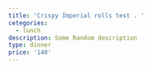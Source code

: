 ```yaml
---
title: 'Crispy Imperial rolls test . '
cetegories:
  - lunch
description: Some Random description
type: dinner
price: '140'
---
```


